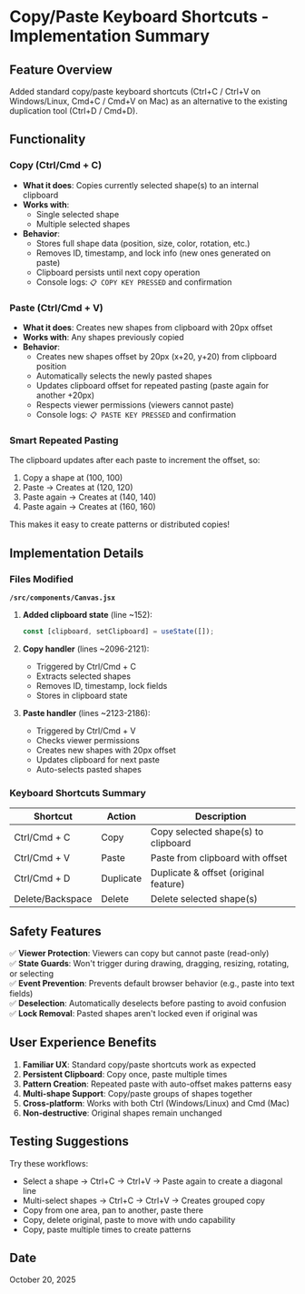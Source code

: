# Copy/Paste Keyboard Shortcuts - Implementation Summary

## Feature Overview
Added standard copy/paste keyboard shortcuts (Ctrl+C / Ctrl+V on Windows/Linux, Cmd+C / Cmd+V on Mac) as an alternative to the existing duplication tool (Ctrl+D / Cmd+D).

## Functionality

### Copy (Ctrl/Cmd + C)
- **What it does**: Copies currently selected shape(s) to an internal clipboard
- **Works with**: 
  - Single selected shape
  - Multiple selected shapes
- **Behavior**:
  - Stores full shape data (position, size, color, rotation, etc.)
  - Removes ID, timestamp, and lock info (new ones generated on paste)
  - Clipboard persists until next copy operation
  - Console logs: `📋 COPY KEY PRESSED` and confirmation

### Paste (Ctrl/Cmd + V)
- **What it does**: Creates new shapes from clipboard with 20px offset
- **Works with**: Any shapes previously copied
- **Behavior**:
  - Creates new shapes offset by 20px (x+20, y+20) from clipboard position
  - Automatically selects the newly pasted shapes
  - Updates clipboard offset for repeated pasting (paste again for another +20px)
  - Respects viewer permissions (viewers cannot paste)
  - Console logs: `📋 PASTE KEY PRESSED` and confirmation

### Smart Repeated Pasting
The clipboard updates after each paste to increment the offset, so:
1. Copy a shape at (100, 100)
2. Paste → Creates at (120, 120)
3. Paste again → Creates at (140, 140)
4. Paste again → Creates at (160, 160)

This makes it easy to create patterns or distributed copies!

## Implementation Details

### Files Modified
**`/src/components/Canvas.jsx`**

1. **Added clipboard state** (line ~152):
   ```javascript
   const [clipboard, setClipboard] = useState([]);
   ```

2. **Copy handler** (lines ~2096-2121):
   - Triggered by Ctrl/Cmd + C
   - Extracts selected shapes
   - Removes ID, timestamp, lock fields
   - Stores in clipboard state

3. **Paste handler** (lines ~2123-2186):
   - Triggered by Ctrl/Cmd + V
   - Checks viewer permissions
   - Creates new shapes with 20px offset
   - Updates clipboard for next paste
   - Auto-selects pasted shapes

### Keyboard Shortcuts Summary

| Shortcut | Action | Description |
|----------|--------|-------------|
| Ctrl/Cmd + C | Copy | Copy selected shape(s) to clipboard |
| Ctrl/Cmd + V | Paste | Paste from clipboard with offset |
| Ctrl/Cmd + D | Duplicate | Duplicate & offset (original feature) |
| Delete/Backspace | Delete | Delete selected shape(s) |

## Safety Features

✅ **Viewer Protection**: Viewers can copy but cannot paste (read-only)  
✅ **State Guards**: Won't trigger during drawing, dragging, resizing, rotating, or selecting  
✅ **Event Prevention**: Prevents default browser behavior (e.g., paste into text fields)  
✅ **Deselection**: Automatically deselects before pasting to avoid confusion  
✅ **Lock Removal**: Pasted shapes aren't locked even if original was  

## User Experience Benefits

1. **Familiar UX**: Standard copy/paste shortcuts work as expected
2. **Persistent Clipboard**: Copy once, paste multiple times
3. **Pattern Creation**: Repeated paste with auto-offset makes patterns easy
4. **Multi-shape Support**: Copy/paste groups of shapes together
5. **Cross-platform**: Works with both Ctrl (Windows/Linux) and Cmd (Mac)
6. **Non-destructive**: Original shapes remain unchanged

## Testing Suggestions

Try these workflows:
- Select a shape → Ctrl+C → Ctrl+V → Paste again to create a diagonal line
- Multi-select shapes → Ctrl+C → Ctrl+V → Creates grouped copy
- Copy from one area, pan to another, paste there
- Copy, delete original, paste to move with undo capability
- Copy, paste multiple times to create patterns

## Date
October 20, 2025

